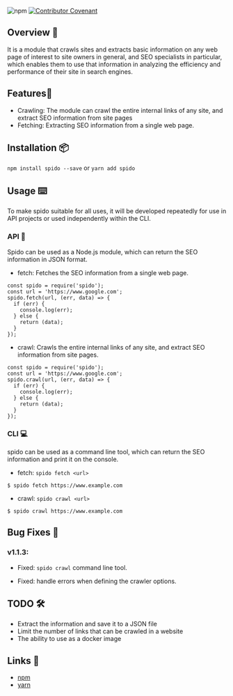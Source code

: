 ![npm](https://img.shields.io/npm/v/spido)
[![Contributor Covenant](https://img.shields.io/badge/Contributor%20Covenant-2.1-4baaaa.svg)](CODE_OF_CONDUCT.md)

## Overview 📝

It is a module that crawls sites and extracts basic information on any web page of interest to site owners in general, and SEO specialists in particular, which enables them to use that information in analyzing the efficiency and performance of their site in search engines.

## Features🥁

- Crawling: The module can crawl the entire internal links of any site, and extract SEO information from site pages
- Fetching: Extracting SEO information from a single web page.

## Installation 📦

`npm install spido --save` or `yarn add spido`

## Usage ⌨️

To make spido suitable for all uses, it will be developed repeatedly for use in API projects or
used independently within the CLI.

### API 📡

Spido can be used as a Node.js module, which can return the SEO information in JSON format.

- fetch: Fetches the SEO information from a single web page.

```
const spido = require('spido');
const url = 'https://www.google.com';
spido.fetch(url, (err, data) => {
  if (err) {
    console.log(err);
  } else {
    return (data);
  }
});
```

- crawl: Crawls the entire internal links of any site, and extract SEO information from site pages.

```
const spido = require('spido');
const url = 'https://www.google.com';
spido.crawl(url, (err, data) => {
  if (err) {
    console.log(err);
  } else {
    return (data);
  }
});
```

### CLI 💻

spido can be used as a command line tool, which can return the SEO information and print it on the console.

- fetch: `spido fetch <url>`

```
$ spido fetch https://www.example.com
```

- crawl: `spido crawl <url>`

```
$ spido crawl https://www.example.com
```

## Bug Fixes 🐛

### v1.1.3:

- Fixed: `spido crawl` command line tool.

- Fixed: handle errors when defining the crawler options.

## TODO 🛠

- Extract the information and save it to a JSON file
- Limit the number of links that can be crawled in a website
- The ability to use as a docker image

## Links 🔗

- [npm](https://www.npmjs.com/package/spido)
- [yarn](https://yarnpkg.com/en/package/spido)
